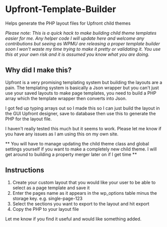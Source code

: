 # Upfront-Template-Builder
Helps generate the PHP layout files for Upfront child themes

*Please note: This is a quick hack to make building child theme templates easier for me.  Any helper code I will update here and welcome any contributions but seeing as WPMU are releasing a proper template builder soon I won't waste my time trying to make it pretty or validating it.  You use this at your own risk and it is assumed you know what you are doing.*

## Why did I make this?

Upfront is a very promising templating system but building the layouts are a pain.  The templating system is basically a Json wrapper but you can't just use your saved layouts to make page templates, you need to build a PHP array which the template wrapper then converts into Json.

I got fed up typing arrays out so I made this so I can just build the layout in the GUI Upfront designer, save to database then use this to generate the PHP for the layout file.

I haven't really tested this much but it seems to work.  Please let me know if you have any issues as I am using this on my own site.

** You will have to manage updating the child theme class and global settings yourself if you want to make a completely new child theme.  I will get around to building a property merger later on if I get time **

## Instructions

1. Create your custom layout that you would like your user to be able to select as a page template and save it
2. Enter the pages name as it appears in the wp_options table minus the storage key.  e.g. single-page-123
3. Select the sections you want to export to the layout and hit export
4. Copy the PHP to your layout file

Let me know if you find it useful and would like something added.
